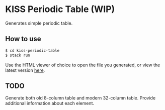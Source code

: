 # KISS Periodic Table (WIP)

Generates simple periodic table.

## How to use

```sh
$ cd kiss-periodic-table
$ stack run
```

Use the HTML viewer of choice to open the file you generated, or view the latest version [here](https://siborgium.github.io/kiss-periodic-table/).

## TODO

Generate both old 8-column table and modern 32-column table.
Provide additional information about each element.
